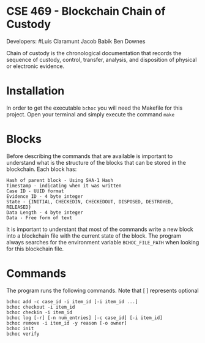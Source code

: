 # CSE 469 - Blockchain Chain of Custody
Developers: 
  #Luis Claramunt
  Jacob Babik 
  Ben Downes

Chain of custody is the chronological documentation that records the sequence of custody, control, transfer, analysis, and disposition of physical or electronic evidence.

# Installation
In order to get the executable ```bchoc``` you will need the Makefile for this project. Open your terminal and simply execute the command
```make```
# Blocks
Before describing the commands that are available is important to understand what is the structure of the blocks that can be stored in the blockchain. 
Each block has:
```Blocks
Hash of parent block - Using SHA-1 Hash
Timestamp - indicating when it was written
Case ID - UUID format
Evidence ID - 4 byte integer
State - {INITIAL, CHECKEDIN, CHECKEDOUT, DISPOSED, DESTROYED, RELEASED}
Data Length - 4 byte integer
Data - Free form of text
```
It is important to understant that most of the commands write a new block into a blockchain file with the current state of the block. The program always searches for the environment variable ```BCHOC_FILE_PATH``` when looking for this blockchain file. 

# Commands
The program runs the following commands. Note that [ ] represents optional 
```Commands
bchoc add -c case_id -i item_id [-i item_id ...]
bchoc checkout -i item_id
bchoc checkin -i item_id
bchoc log [-r] [-n num_entries] [-c case_id] [-i item_id]
bchoc remove -i item_id -y reason [-o owner]
bchoc init
bchoc verify
```
